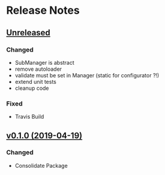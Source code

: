 # Release Notes

## [Unreleased](https://github.com/ixocreate/servicemanager/compare/0.1.1...develop)

### Changed
- SubManager is abstract
- remove autoloader
- validate must be set in Manager (static for configurator ?!)
- extend unit tests
- cleanup code


### Fixed
- Travis Build

## [v0.1.0 (2019-04-19)](https://github.com/ixocreate/servicemanager/compare/master...0.1.0)
### Changed
- Consolidate Package
